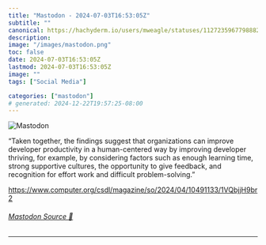 ```yaml
---
title: "Mastodon - 2024-07-03T16:53:05Z"
subtitle: ""
canonical: https://hachyderm.io/users/mweagle/statuses/112723596779888233
description:
image: "/images/mastodon.png"
toc: false
date: 2024-07-03T16:53:05Z
lastmod: 2024-07-03T16:53:05Z
image: ""
tags: ["Social Media"]

categories: ["mastodon"]
# generated: 2024-12-22T19:57:25-08:00
---
```

![Mastodon](/images/mastodon.png)

<p>“Taken together, the findings suggest that organizations can improve developer productivity in a human-centered way by improving developer thriving, for example, by considering factors such as enough learning time, strong supportive cultures, the opportunity to give feedback, and recognition for effort work and difficult problem-solving.”</p><p><a href="https://www.computer.org/csdl/magazine/so/2024/04/10491133/1VQbjjH9br2" target="_blank" rel="nofollow noopener noreferrer" translate="no"><span class="invisible">https://www.</span><span class="ellipsis">computer.org/csdl/magazine/so/</span><span class="invisible">2024/04/10491133/1VQbjjH9br2</span></a></p>


###### [Mastodon Source 🐘](https://hachyderm.io/@mweagle/112723596779888233)

___
